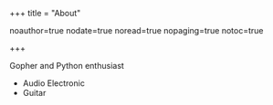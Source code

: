 +++
title = "About"

noauthor=true
nodate=true
noread=true
nopaging=true
notoc=true

+++

Gopher and Python enthusiast

* Audio Electronic
* Guitar

